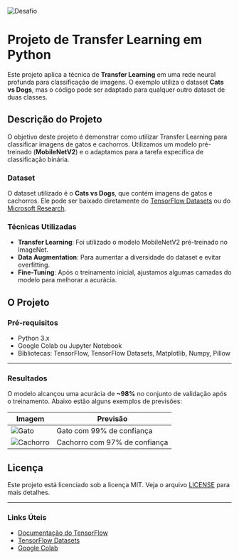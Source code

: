 <p align="left">
  <img src="https://img.shields.io/static/v1?label=Tipo&message=Desafio&color=8257E5&labelColor=000000" alt="Desafio" />
</p>

# Projeto de Transfer Learning em Python

Este projeto aplica a técnica de **Transfer Learning** em uma rede neural profunda para classificação de imagens. O exemplo utiliza o dataset **Cats vs Dogs**, mas o código pode ser adaptado para qualquer outro dataset de duas classes.

## Descrição do Projeto

O objetivo deste projeto é demonstrar como utilizar Transfer Learning para classificar imagens de gatos e cachorros. Utilizamos um modelo pré-treinado (**MobileNetV2**) e o adaptamos para a tarefa específica de classificação binária.

### Dataset

O dataset utilizado é o **Cats vs Dogs**, que contém imagens de gatos e cachorros. Ele pode ser baixado diretamente do [TensorFlow Datasets](https://www.tensorflow.org/datasets/catalog/cats_vs_dogs) ou do [Microsoft Research](https://www.microsoft.com/en-us/download/details.aspx?id=54765).

### Técnicas Utilizadas

- **Transfer Learning**: Foi utilizado o modelo MobileNetV2 pré-treinado no ImageNet.
- **Data Augmentation**: Para aumentar a diversidade do dataset e evitar overfitting.
- **Fine-Tuning**: Após o treinamento inicial, ajustamos algumas camadas do modelo para melhorar a acurácia.

## O Projeto

### Pré-requisitos

- Python 3.x
- Google Colab ou Jupyter Notebook
- Bibliotecas: TensorFlow, TensorFlow Datasets, Matplotlib, Numpy, Pillow

---

### Resultados

O modelo alcançou uma acurácia de **~98%** no conjunto de validação após o treinamento. Abaixo estão alguns exemplos de previsões:

| Imagem | Previsão |
|--------|----------|
| ![Gato]() | Gato com 99% de confiança |
| ![Cachorro]() | Cachorro com 97% de confiança |

## Licença

Este projeto está licenciado sob a licença MIT. Veja o arquivo [LICENSE](LICENSE) para mais detalhes.

---

### Links Úteis

- [Documentação do TensorFlow](https://www.tensorflow.org/)
- [TensorFlow Datasets](https://www.tensorflow.org/datasets)
- [Google Colab](https://colab.research.google.com/)
